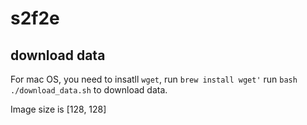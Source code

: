 # s2f2e

## download data
For mac OS, you need to insatll `wget`, run `brew install wget'`
run `bash ./download_data.sh` to download data.

Image size is [128, 128]

